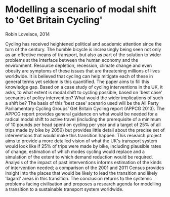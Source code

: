 # Modelling a scenario of modal shift to 'Get Britain Cycling'

Robin Lovelace, 2014

Cycling has received heightened political and academic attention since
the turn of the century. The humble bicycle is increasingly being seen
not only as an effective means of transport, but also as part of the 
solution to wider problems at the interface between the human economy
and the environment. Resource depletion, recession, climate change
and even obesity are symptoms of these issues that are threatening 
millions of lives worldwide. It is believed that cycling can help 
mitigate each of these in general terms yet seldom is this quantified. 
The paper aims to fill this knowledge gap. Based on a case study of 
cycling interventions in the UK, it asks, to what extent is modal shift
to cycling possible, based on 'best case' scenarios of policy intervention?
What would the wider implications of such a shift be?
The basis of this 'best case' scenario used will be the 
All Party Parliamentary Cycling Groups' Get Britain Cycling report 
(APPCG 2013). The APPCG report provides general guidance on what would
be needed for a radical modal shift to active travel (including the 
prerequisite of a minimum of 10 pounds per head spent on cycling per year
and a target of 25% of all trips made by bike by 2050) but provides 
little detail about the precise set of interventions that would make this 
transition happen. This research project aims to provide a more 
detailed vision of what the UK's transport system would look like if
25% of trips were made by bike, including plausible rates of change, 
estimation of which modes cycling would replace and a simulation of 
the extent to which demand reduction would be required. 
Analysis of the impact of past interventions informs estimation
of the kinds of intervention needed; a comparison of the 2001 and 2011 Census
provides insight into the places that would be likely to lead the transition 
and likely 'lagard' areas in this transition. The conclusion 
returns to the systemic problems facing civilisation and proposes a research 
agenda for modelling a transition to a sustainable transport 
system worldwide. 
